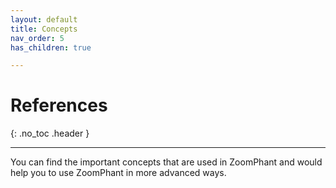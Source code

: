 ```yaml
---
layout: default
title: Concepts
nav_order: 5
has_children: true

---
```


# References

{: .no_toc .header }

----

You can find the important concepts that are used in ZoomPhant and would help you to use ZoomPhant in more advanced ways.


